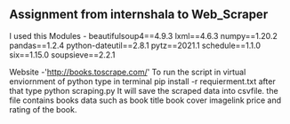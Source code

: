 ## Assignment from internshala to Web_Scraper
I used this Modules - 
beautifulsoup4==4.9.3
lxml==4.6.3
numpy==1.20.2
pandas==1.2.4
python-dateutil==2.8.1
pytz==2021.1
schedule==1.1.0
six==1.15.0
soupsieve==2.2.1


Website -'http://books.toscrape.com/'
To run the script in virtual enviornment of python type in terminal
pip install -r requierment.txt
after that type python scraping.py
It will save the scraped data into csvfile. the file contains books data such as book title book cover imagelink price and rating of the book.
